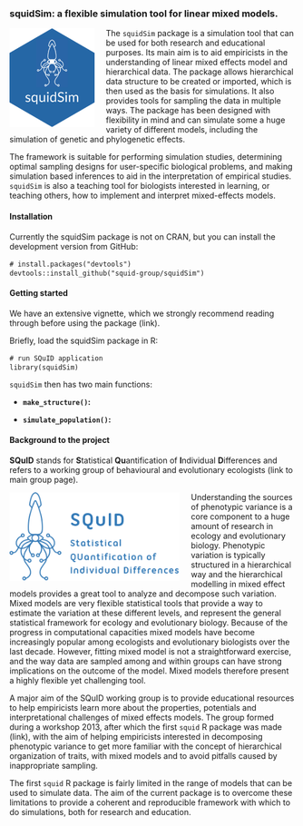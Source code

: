 ### squidSim: a flexible simulation tool for linear mixed models.

<!-- [![CRAN_Status_Badge](https://www.r-pkg.org/badges/version/squid)](https://cran.r-project.org/package=squid)
[![Build
Status](https://travis-ci.org/squid-group/squid.svg?branch=master)](https://travis-ci.org/squid-group/squid)
[![Downloads](http://cranlogs.r-pkg.org/badges/squid?color=brightgreen)](https://cran.rstudio.com/package=squid)
[![total
downloads](http://cranlogs.r-pkg.org/badges/grand-total/squid)](http://cranlogs.r-pkg.org/badges/grand-total/squid) -->

<img id='logo' src='./man/figures/squidSim_blue.png' align='left' alt='' style='padding-right:20px;' width='150'>

The `squidSim` package is a simulation tool that can be used for both research and educational purposes. Its main aim is to aid empiricists in the understanding of linear mixed effects model and hierarchical data. The package allows hierarchical data structure to be created or imported, which is then used as the basis for simulations. It also provides tools for sampling the data in multiple ways. The package has been designed with flexibility in mind and can simulate some a huge variety of different models, including the simulation of genetic and phylogenetic effects. 

The framework is suitable for performing simulation studies, determining optimal sampling designs for user-specific biological problems, and making simulation based inferences to aid in the interpretation of empirical studies. `squidSim` is also a teaching tool for biologists interested in learning, or teaching others, how to implement and interpret mixed-effects models.
<!-- Second, `squid` offers research opportunities to those who are already familiar with mixed-effects models, as `squid` enables the generation of datasets that users may download and use for a range of simulation-based statistical analyses such as power and sensitivity analysis of multilevel and multivariate data.
 -->


#### Installation

Currently the squidSim package is not on CRAN, but you can install the development version from GitHub:

    # install.packages("devtools")
    devtools::install_github("squid-group/squidSim")


#### Getting started

We have an extensive vignette, which we strongly recommend reading through before using the package (link).

Briefly, load the squidSim package in R: 

    # run SQuID application
    library(squidSim)

`squidSim` then has two main functions:

-   **`make_structure()`:** 

-   **`simulate_population()`:** 



#### Background to the project



**SQuID** stands for **S**tatistical **Qu**antification of **I**ndividual **D**ifferences and refers to a working group of behavioural and evolutionary ecologists (link to main group page).

<img id='logo' src='./man/figures/logo_2.png' align='left' alt='' style='padding-right:20px;' width='300'>
Understanding the sources of phenotypic variance is a core component to a huge amount of research in ecology and evolutionary biology. Phenotypic variation is typically structured in a hierarchical way and the hierarchical modelling in mixed effect models provides a great tool to analyze and decompose such variation. Mixed models are very flexible statistical tools that provide a way to estimate the variation at these different levels, and represent the general statistical framework for ecology and evolutionary biology. Because of the progress in computational capacities mixed models have become increasingly popular among ecologists and evolutionary biologists over the last decade. However, fitting mixed model is not a straightforward exercise, and the way data are sampled among and within groups can have strong implications on the outcome of the model. Mixed models therefore present a highly flexible yet challenging tool.

A major aim of the SQuID working group is to provide educational resources to help empiricists learn more about the properties, potentials and interpretational challenges of mixed effects models. The group formed during a workshop 2013, after which the first `squid` R package was made (link), with the aim of helping empiricists interested in decomposing phenotypic variance to get more familiar with the concept of hierarchical organization of traits, with mixed models and to avoid pitfalls caused by inappropriate sampling.

The first `squid` R package is fairly limited in the range of models that can be used to simulate data. The aim of the current package is to overcome these limitations to provide a coherent and reproducible framework with which to do simulations, both for research and education. 



